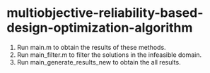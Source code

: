 # multiobjective-reliability-based-design-optimization-algorithm
1. Run main.m to obtain the results of these methods.
2. Run main_filter.m to filter the solutions in the infeasible domain.
3. Run main_generate_results_new to obtain the all results.
